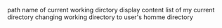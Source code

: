 path name of current working dirctory
display content list of my current directory
changing working directory to user's homme directory
